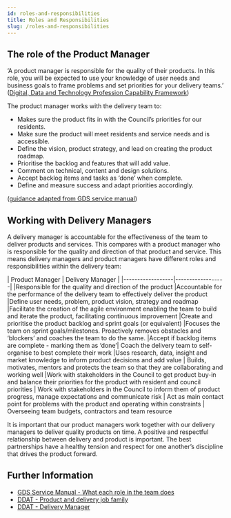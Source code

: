 ```yaml
---
id: roles-and-responsibilities
title: Roles and Responsibilities
slug: /roles-and-responsibilities
---
```


## The role of the Product Manager

‘A product manager is responsible for the quality of their products. In this role, you will be expected to use your knowledge of user needs and business goals to frame problems and set priorities for your delivery teams.’ ([Digital, Data and Technology Profession Capability Framework](https://ddat-capability-framework.service.gov.uk/product-manager.html))

The product manager works with the delivery team to:

- Makes sure the product fits in with the Council’s priorities for our residents.
- Make sure the product will meet residents and service needs and is accessible.
- Define the vision, product strategy, and lead on creating the product roadmap.
- Prioritise the backlog and features that will add value.
- Comment on technical, content and design solutions.
- Accept backlog items and tasks as ‘done’ when complete.
- Define and measure success and adapt priorities accordingly.

([guidance adapted from GDS service manual](https://www.gov.uk/service-manual/the-team/what-each-role-does-in-service-team))

## Working with Delivery Managers

A delivery manager is accountable for the effectiveness of the team to deliver products and services. This compares with a product manager who is responsible for the quality and direction of that product and service. This means delivery managers and product managers have different roles and responsibilities within the delivery team:

| Product Manager          | Delivery Manager          |
    |------------------|------------------|
    |Responsible for the quality and direction of the product |Accountable for the performance of the  delivery team to effectively deliver the product
    |Define user needs, problem, product vision, strategy and roadmap |Facilitate the creation of  the agile environment enabling the team to build and iterate the product, facilitating continuous improvement
    |Create and prioritise the product backlog and sprint goals (or equivalent) |Focuses the team on sprint goals/milestones. Proactively removes obstacles and ‘blockers’ and coaches the team to do the same.
    |Accept if backlog items are complete - marking them as ‘done’| Coach the delivery team to self-organise to best complete their work
    |Uses research, data, insight and market knowledge to inform product decisions and add value | Builds, motivates, mentors and protects the team so that they are collaborating and working well
    |Work with stakeholders in the Council to get product buy-in and balance their priorities for the product with resident and council priorities | Work with stakeholders in the Council to inform them of product progress, manage expectations and communicate risk
    | Act as main contact point for problems with the product and operating within constraints | Overseeing team budgets, contractors and team resource

It is important that our product managers work together with our delivery managers to deliver quality products on time. A positive and respectful relationship between delivery and product is important. The best partnerships have a healthy tension and respect for one another’s discipline that drives the product forward.

## Further Information
- [GDS Service Manual - What each role in the team does](https://www.gov.uk/service-manual/the-team/what-each-role-does-in-service-team)
- [DDAT - Product and delivery job family](https://www.gov.uk/guidance/product-manager)
- [DDAT - Delivery Manager](https://www.gov.uk/guidance/delivery-manager)